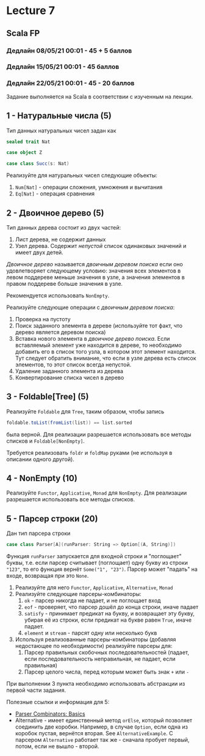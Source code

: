 # Lecture 7

## Scala FP

### Дедлайн 08/05/21 00:01 - 45 + 5 баллов
### Дедлайн 15/05/21 00:01 - 45 баллов
### Дедлайн 22/05/21 00:01 - 45 - 20 баллов

Задание выполняется на Scala в соответствии с изученным на лекции.

## 1 - Натуральные числа (5)

Тип данных натуральных чисел задан как

```scala
sealed trait Nat

case object Z

case class Succ(s: Nat)
```

Реализуйте для натуральных чисел следующие объекты:

1) `Num[Nat]` - операции сложения, умножения и вычитания
2) `Eq[Nat]` - операция сравнения

## 2 - Двоичное дерево (5)

Тип данных дерева состоит из двух частей:

1) Лист дерева, не содержит данных
2) Узел дерева. Содержит _непустой_ список одинаковых значений и имеет двух детей.

_Двоичное дерево_ называется _двоичным деревом поиска_ если оно удовлетворяет следующему условию:
значения всех элементов в левом поддереве меньше значения в узле, а значения элементов в правом поддереве больше
значения в узле.

Рекомендуется использовать `NonEmpty`.

Реализуйте следующие операции с _двоичным деревом поиска_:

1) Проверка на пустоту
2) Поиск заданного элемента в дереве (используйте тот факт, что дерево является деревом поиска)
3) Вставка нового элемента в _двоичное дерево поиска_. Если вставляемый элемент уже находится в дереве, то необходимо
   добавить его в список того узла, в котором этот элемент находится. Тут следует обратить внимание, что если в узле
   дерева есть список элементов, то этот список всегда непустой.
4) Удаление заданного элемента из дерева
5) Конвертирование списка чисел в дерево

## 3 - Foldable[Tree] (5)

Реализуйте `Foldable` для `Tree`, таким образом, чтобы запись

```scala
foldable.toList(fromList(list)) == list.sorted
``` 

была верной. Для реализации разрешается использовать все методы списков и `Foldable[NonEmpty]`.

Требуется реализовать `foldr` и `foldMap` руками (не используя в описании одного другой).

## 4 - NonEmpty (10)

Реализуйте `Functor`, `Applicative`, `Monad` для `NonEmpty`. Для реализации разрешается использовать все методы списков.

## 5 - Парсер строки (20)

Дан тип парсера строки

```scala
case class Parser[A](runParser: String => Option[(A, String)])
```

Функция `runParser` запускается для входной строки и "поглощает" буквы, т.е. если парсер считывает (поглощает) одну
букву из строки `"123"`, то его функция вернёт `Some("1", "23")`. Парсер может "падать" на входе, возвращая при
это `None`.

1) Реализуйте для него `Functor`, `Applicative`, `Alternative`, `Monad`
2) Реализуйте следующие парсеры-комбинаторы:
    1) `ok` - парсер никогда не падает, и не поглощает вход
    2) `eof` - проверяет, что парсер дошёл до конца строки, иначе падает
    3) `satisfy` - принимает предикат на букву, и возвращает эту букву, убирая её из строки, если предикат на букве
       равен `True`, иначе падает.
    4) `element` и `stream` - парсят одну или несколько букв
3) Используя реализованные парсеры-комбинаторы (добавляя недостающее по необходимости) реализуйте парсеры для:
    1) Парсер правильных скобочных последовательностей (падает, если последовательность неправильная, не падает, если
       правильная)
    2) Парсер целого числа, перед которым может быть знак `+` или `-`

При выполнении 3 пункта необходимо использовать абстракции из первой части задания.

Полезные ссылки и информация для 5:

* [Parser Combinators: Basics](https://www.seas.upenn.edu/~cis194/spring13/hw/10-applicative.pdf)
* Alternative - имеет единственный метод `orElse`, который позволяет соединить две коробки. Например, в случае `Option`,
  если одна из коробок пустая, вернётся вторая. See `AlternativeExample`. С парсером `Alternative` работает так же -
  сначала пробует первый, потом, если не вышло - второй.

